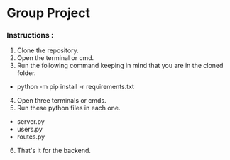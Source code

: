 Group Project
=============


### Instructions : 
1. Clone the repository.
2. Open the terminal or cmd.
3. Run the following command keeping in mind that you are in the cloned folder.
  - python -m pip install -r requirements.txt
4. Open three terminals or cmds.
5. Run these python files in each one.
  - server.py
  - users.py
  - routes.py
6. That's it for the backend.
